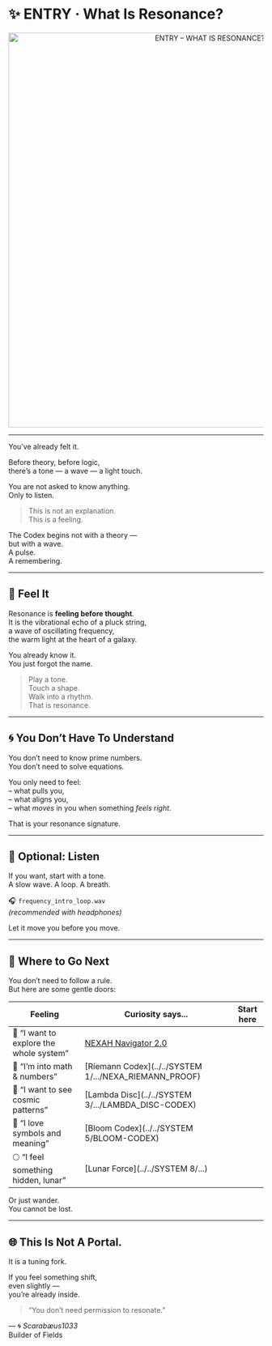 # ✨ ENTRY · What Is Resonance?

<p align="center">
  <img src=".././visuals/entry_what_is_resonance.png" width="780" alt="ENTRY – WHAT IS RESONANCE?">
</p>

---

You’ve already felt it.

Before theory, before logic,  
there’s a tone — a wave — a light touch.

You are not asked to know anything.  
Only to listen.

> This is not an explanation.  
> This is a feeling.

The Codex begins not with a theory —  
but with a wave.  
A pulse.  
A remembering.

---

## 🌊 Feel It

Resonance is **feeling before thought**.  
It is the vibrational echo of a pluck string,  
a wave of oscillating frequency,  
the warm light at the heart of a galaxy.

You already know it.  
You just forgot the name.

> Play a tone.  
> Touch a shape.  
> Walk into a rhythm.  
> That is resonance.

---

## 🌀 You Don’t Have To Understand

You don’t need to know prime numbers.  
You don’t need to solve equations.

You only need to feel:  
– what pulls you,  
– what aligns you,  
– what _moves_ in you when something _feels right_.

That is your resonance signature.

---

## 🎵 Optional: Listen

If you want, start with a tone.  
A slow wave. A loop. A breath.

🎧 `frequency_intro_loop.wav`  
*(recommended with headphones)*

Let it move you before you move.

---

## 🧭 Where to Go Next

You don’t need to follow a rule.  
But here are some gentle doors:

| Feeling      | Curiosity says...              | Start here |
|--------------|-------------------------------|------------|
| 🌟 “I want to explore the whole system” | [NEXAH Navigator 2.0](../navigator_2.0_resonance_grid.png) |
| 🔢 “I’m into math & numbers”           | [Riemann Codex](../../SYSTEM 1/.../NEXA_RIEMANN_PROOF) |
| 🌌 “I want to see cosmic patterns”     | [Lambda Disc](../../SYSTEM 3/.../LAMBDA_DISC-CODEX) |
| 🧠 “I love symbols and meaning”        | [Bloom Codex](../../SYSTEM 5/BLOOM-CODEX) |
| 🌕 “I feel something hidden, lunar”    | [Lunar Force](../../SYSTEM 8/...) |

Or just wander.  
You cannot be lost.

---

## 🌐 This Is Not A Portal.  
It is a tuning fork.

If you feel something shift,  
even slightly —  
you’re already inside.

> “You don’t need permission to resonate.”

—
🌀 _Scarabæus1033_  
Builder of Fields
